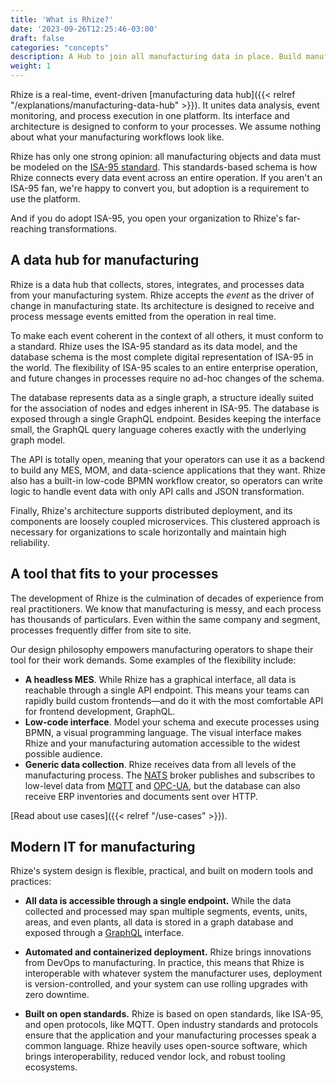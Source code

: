 ```yaml
---
title: 'What is Rhize?'
date: '2023-09-26T12:25:46-03:00'
draft: false
categories: "concepts"
description: A Hub to join all manufacturing data in place. Build manufacturing execution systems do deep analysis.
weight: 1
---
```


Rhize is a real-time, event-driven [manufacturing data hub]({{< relref "/explanations/manufacturing-data-hub" >}}).
It unites data analysis, event monitoring, and process execution in one platform.
Its interface and architecture is designed to conform to your processes.
We assume nothing about what your manufacturing workflows look like.

Rhize has only one strong opinion: all manufacturing objects and data must be modeled on the [ISA-95 standard](https://www.isa.org/standards-and-publications/isa-standards/isa-standards-committees/isa95).
This standards-based schema is how Rhize connects every data event across an entire operation.
If you aren't an ISA-95 fan, we're happy to convert you, but adoption is a requirement to use the platform.

And if you do adopt ISA-95, you open your organization to Rhize's far-reaching transformations.

## A data hub for manufacturing

Rhize is a data hub that collects, stores, integrates, and processes data from your manufacturing system.
Rhize accepts the _event_ as the driver of change in manufacturing state.
Its architecture is designed to receive and process message events emitted from the operation in real time.

To make each event coherent in the context of all others, it must conform to a standard.
Rhize uses the ISA-95 standard as its data model, and the database schema is the most complete digital representation of ISA-95 in the world.
The flexibility of ISA-95 scales to an entire enterprise operation, and future changes in processes require no ad-hoc changes of the schema.

The database represents data as a single graph, a structure ideally suited for the association of nodes and edges inherent in ISA-95.
The database is exposed through a single GraphQL endpoint.
Besides keeping the interface small, the GraphQL query language coheres exactly with the underlying graph model.

The API is totally open, meaning that your operators can use it as a backend to build any MES, MOM, and data-science applications that they want.
Rhize also has a built-in low-code BPMN workflow creator, so operators can write logic to handle event data with only API calls and JSON transformation.

Finally, Rhize's architecture supports distributed deployment, and its components are loosely coupled microservices.
This clustered approach is necessary for organizations to scale horizontally and maintain high reliability.

## A tool that fits to your processes

The development of Rhize is the culmination of decades of experience from real practitioners.
We know that manufacturing is messy, and each process has thousands of particulars.
Even within the same company and segment, processes frequently differ from site to site.

Our design philosophy empowers manufacturing operators to shape their tool for their work demands.
Some examples of the flexibility include:

- **A headless MES**. While Rhize has a graphical interface, all data is reachable through a single API endpoint. This means your teams can rapidly build custom frontends―and do it with the most comfortable API for frontend development, GraphQL.
- **Low-code interface**. Model your schema and execute processes using BPMN, a visual programming language. The visual interface makes Rhize and your manufacturing automation accessible to the widest possible audience.
- **Generic data collection**. Rhize receives data from all levels of the manufacturing process. The [NATS](https://nats.io) broker publishes and subscribes to low-level data from [MQTT](https://mqtt.org/) and [OPC-UA](https://opcfoundation.org/about/opc-technologies/opc-ua/), but the database can also receive ERP inventories and documents sent over HTTP.

[Read about use cases]({{< relref "/use-cases" >}}).

## Modern IT for manufacturing

Rhize's system design is flexible, practical, and built on modern tools and practices:

- **All data is accessible through a single endpoint.**
While the data collected and processed may span multiple segments, events, units, areas, and even plants, all data is stored in a graph database and exposed through a [GraphQL](https://graphql.org) interface.

- **Automated and containerized deployment.**
Rhize brings innovations from DevOps to manufacturing.
In practice, this means that Rhize is interoperable with whatever system the manufacturer uses,
deployment is version-controlled, and your system can use rolling upgrades with zero downtime.

- **Built on open standards.**
Rhize is based on open standards, like ISA-95, and open protocols, like MQTT.
Open industry standards and protocols ensure that the application and your manufacturing processes speak a common language.
Rhize heavily uses open-source software, which brings interoperability, reduced vendor lock, and robust tooling ecosystems.
